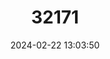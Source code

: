---
title: "32171"
category: "Khaya senegalensis"
draft: false
date: 2024-02-22 13:03:50
languages:
  English: ["Benin Mahogany", "Dry Zone Mahogany", "Senegal Mahogany", "African Mahogany"]
---